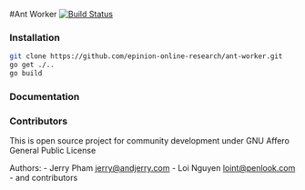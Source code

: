 #Ant Worker [![Build Status](https://travis-ci.org/epinion-online-research/ant-worker.svg)](https://travis-ci.org/epinion-online-research/ant-worker)

### Installation
```bash
git clone https://github.com/epinion-online-research/ant-worker.git
go get ./..
go build
```
### Documentation

### Contributors
This is open source project for community development under GNU Affero General Public License

Authors:
	- Jerry Pham <jerry@andjerry.com>
	- Loi Nguyen <loint@penlook.com>
	- and contributors